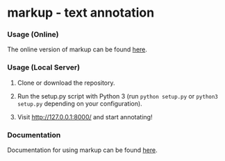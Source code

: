 # markup - text annotation

### Usage (Online)

The online version of markup can be found <a href="http://www.getmarkup.com" target="_blank">here</a>.

### Usage (Local Server)

1. Clone or download the repository.

2. Run the setup.py script with Python 3 (run `python setup.py` or `python3 setup.py` depending on your configuration).

3. Visit <a href="http://127.0.0.1:8000/" target="_blank">http://127.0.0.1:8000/</a> and start annotating!

### Documentation

Documentation for using markup can be found <a href="http://www.getmarkup.com/docs" target="_blank">here</a>.
